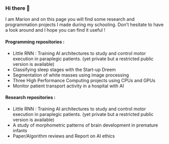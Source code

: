 ### Hi there 👋

I am Marion and on this page you will find some research and programmation projects I made during my schooling. Don't hesitate to have a look around and I hope you can find it useful ! 

#### Programming repositories : 
<ul> 
  <li> Little RNN : Training AI architectures to study and control motor execution in paraplegic patients. (yet private but a restricted public version is available)</li>
  <li> Classifying sleep stages with the Start-up Dreem</li>
  <li> Segmentation of white masses using image processing </li>
  <li> Three High Performance Computing projects using CPUs and GPUs</li>
  <li> Monitor patient transport activity in a hospital with AI </li>
  
</ul>

#### Research repositories : 
<ul>
 <li> Little RNN : Training AI architectures to study and control motor execution in paraplegic patients. (yet private but a restricted public version is available)</li>
  <li> A study of morphometric patterns of brain development in premature infants</li>
  <li> Paper/Algorithm reviews and Report on AI ethics </li> 
</ul> 

<!--
**marionpavaux/marionpavaux** is a ✨ _special_ ✨ repository because its `README.md` (this file) appears on your GitHub profile.

Here are some ideas to get you started:

- 🔭 I’m currently working on ...
- 🌱 I’m currently learning ...
- 👯 I’m looking to collaborate on ...
- 🤔 I’m looking for help with ...
- 💬 Ask me about ...
- 📫 How to reach me: ...
- 😄 Pronouns: ...
- ⚡ Fun fact: ...
-->
